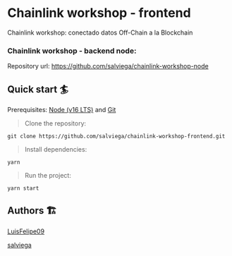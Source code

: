 # Chainlink workshop - frontend

Chainlink workshop: conectado datos Off-Chain a la Blockchain

### Chainlink workshop - backend node:

Repository url: https://github.com/salviega/chainlink-workshop-node

## Quick start 🏄

Prerequisites: [Node (v16 LTS)](https://nodejs.org/en/download/) and [Git](https://git-scm.com/downloads)

> Clone the repository:

```
git clone https://github.com/salviega/chainlink-workshop-frontend.git
```

> Install dependencies:

```
yarn
```

> Run the project:

```
yarn start
```

## Authors 🏗

[LuisFelipe09](https://github.com/LuisFelipe09)

[salviega](https://github.com/salviega)
